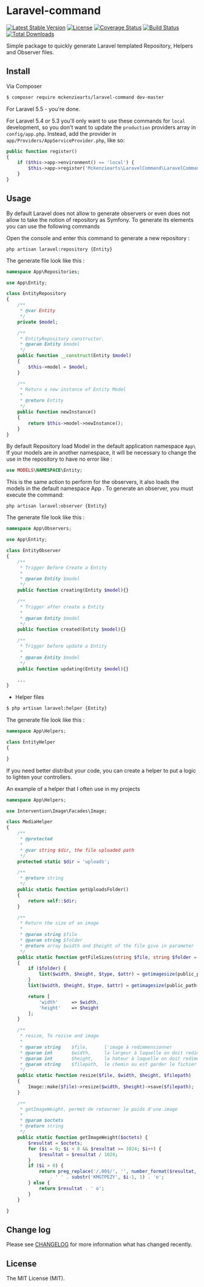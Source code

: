 # Laravel-command

[![Latest Stable Version](https://poser.pugx.org/mckenziearts/laravel-command/version)](https://packagist.org/packages/mckenziearts/laravel-command)
[![License](https://poser.pugx.org/mckenziearts/laravel-command/license)](https://packagist.org/packages/mckenziearts/laravel-command)
[![Coverage Status](https://img.shields.io/scrutinizer/coverage/g/mckenziearts/laravel-command.svg?style=flat-square)](https://scrutinizer-ci.com/g/mckenziearts/laravel-command/code-structure)
[![Build Status](https://scrutinizer-ci.com/g/Mckenziearts/laravel-command/badges/build.png?b=master)](https://scrutinizer-ci.com/g/Mckenziearts/laravel-command/build-status)
[![Total Downloads](https://poser.pugx.org/mckenziearts/laravel-command/downloads)](https://packagist.org/packages/mckenziearts/laravel-command)


Simple package to quickly generate Laravel templated Repository, Helpers and Observer files.

## Install

Via Composer

``` bash
$ composer require mckenziearts/laravel-command dev-master
```

For Laravel 5.5 - you're done.

For Laravel 5.4 or 5.3 you'll only want to use these commands for ```local``` development, so you don't want to update the ```production``` providers array in ```config/app.php```. Instead, add the provider in ```app/Providers/AppServiceProvider.php```, like so:

```php
public function register()
{
    if ($this->app->environment() == 'local') {
        $this->app->register('Mckenziearts\LaravelCommand\LaravelCommandServiceProvider');
    }
}
```

## Usage

By default Laravel does not allow to generate observers or even does not allow to take the notion of repository as Symfony. To generate its elements you can use the following commands

Open the console and enter this command to generate a new repository :

```shell
php artisan laravel:repository {Entity}
```

The generate file look like this :

```php
namespace App\Repositories;

use App\Entity;

class EntityRepository
{
    /**
     * @var Entity
     */
    private $model;

    /**
     * EntityRepository constructor.
     * @param Entity $model
     */
    public function __construct(Entity $model)
    {
        $this->model = $model;
    }

    /**
     * Return a new instance of Entity Model
     *
     * @return Entity
     */
    public function newInstance()
    {
        return $this->model->newInstance();
    }
}
```

By default Repository load Model in the default application namespace `App\` If your models are in another namespace, it will be necessary to change the use in the repository to have no error like :

```php
use MODELS\NAMESPACE\Entity;
```

This is the same action to perform for the observers, it also loads the models in the default namespace App \. To generate an observer, you must execute the command:

```shell
php artisan laravel:observer {Entity}
```

The generate file look like this :

```php
namespace App\Observers;

use App\Entity;

class EntityObserver
{
    /**
     * Trigger Before Create a Entity
     *
     * @param Entity $model
     */
    public function creating(Entity $model){}

    /**
     * Trigger after create a Entity
     *
     * @param Entity $model
     */
    public function created(Entity $model){}

    /**
     * Trigger before update a Entity
     *
     * @param Entity $model
     */
    public function updating(Entity $model){}

    ...
}

```

- Helper files

``` bash
$ php artisan laravel:helper {Entity}
```

The generate file look like this :

```php
namespace App\Helpers;

class EntityHelper
{

}
```

If you need better distribut your code, you can create a helper to put a logic to lighten your controllers.

An example of a helper that I often use in my projects

```php
namespace App\Helpers;

use Intervention\Image\Facades\Image;

class MediaHelper
{
    /**
     * @protected
     *
     * @var string $dir, the file uploaded path
     */
    protected static $dir = 'uploads';

    /**
     * @return string
     */
    public static function getUploadsFolder()
    {
        return self::$dir;
    }

    /**
     * Return the size of an image
     *
     * @param string $file
     * @param string $folder
     * @return array $width and $height of the file give in parameter
     */
    public static function getFileSizes(string $file, string $folder = null)
    {
        if ($folder) {
            list($width, $height, $type, $attr) = getimagesize(public_path(self::$dir.'/'. $folder .'/'.$file));
        }
        list($width, $height, $type, $attr) = getimagesize(public_path(self::$dir.'/'.$file));

        return [
            'width'     => $width,
            'height'    => $height
        ];
    }

    /**
     * resize, To rezise and image
     *
     * @param string    $file,      l'image à redimmensionner
     * @param int       $width,     la largeur à laquelle on doit redimensionner l'image
     * @param int       $height,    la hateur à laquelle on doit redimensionner l'image
     * @param string    $filepath,  le chemin ou est garder le fichier redimensionner
     */
    public static function resize($file, $width, $height, $filepath)
    {
        Image::make($file)->resize($width, $height)->save($filepath);
    }

    /**
     * getImageWeight, permet de retourner le poids d'une image
     *
     * @param $octets
     * @return string
     */
    public static function getImageWeight($octets) {
        $resultat = $octets;
        for ($i = 0; $i < 8 && $resultat >= 1024; $i++) {
            $resultat = $resultat / 1024;
        }
        if ($i > 0) {
            return preg_replace('/,00$/', '', number_format($resultat, 2, ',', ''))
                . ' ' . substr('KMGTPEZY', $i-1, 1) . 'o';
        } else {
            return $resultat . ' o';
        }
    }

}

```

## Change log

Please see [CHANGELOG](CHANGELOG.md) for more information what has changed recently.

## License

The MIT License (MIT).